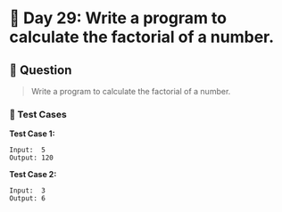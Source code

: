 # 📅 Day 29: Write a program to calculate the factorial of a number.

## 📝 Question

> Write a program to calculate the factorial of a number.

### 🧪 Test Cases

**Test Case 1:**
```
Input:  5
Output: 120
```
**Test Case 2:**
```
Input:  3
Output: 6
```
